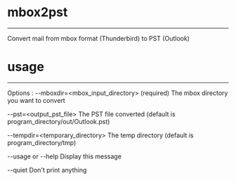 # mbox2pst
--------------
Convert mail from mbox format (Thunderbird) to PST (Outlook)

# usage
--------------
Options :
--mboxdir=<mbox_input_directory> (required)
	The mbox directory you want to convert

--pst=<output_pst_file>
	The PST file converted (default is program_directory/out/Outlook.pst)

--tempdir=<temporary_directory>
	The temp directory (default is program_directory/tmp)

--usage or --help
	Display this message

--quiet
	Don't print anything